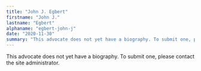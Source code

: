 ```yaml
---
title: "John J. Egbert"
firstname: "John J."
lastname: "Egbert"
alphaname: "egbert-john-j"
date: "2020-11-30"
summary: "This advocate does not yet have a biography. To submit one, please contact the site administrator."
---
```

This advocate does not yet have a biography. To submit one, please contact the site administrator.


